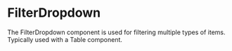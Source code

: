 # FilterDropdown

The FilterDropdown component is used for filtering multiple types of items.
Typically used with a Table component.
